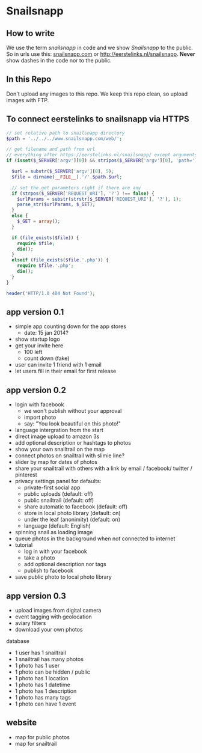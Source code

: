 Snailsnapp
==========

How to write
------------

We use the term _snailsnapp_ in code and we show _Snailsnapp_ to the public. So in urls use this: [snailsnapp.com](http://snailsnapp.com) or http://eerstelinks.nl/snailsnapp. __Never__ show dashes in the code nor to the public.


In this Repo
------------

Don't upload any images to this repo. We keep this repo clean, so upload images with FTP.


To connect eerstelinks to snailsnapp via HTTPS
----------------------------------------------

```php
// set relative path to snailsnapp directory
$path = '../../../www.snailsnapp.com/web/';

// get filename and path from url
// everything after https://eerstelinks.nl/snailsnapp/ except arguments (eg. ?foo=bar)
if (isset($_SERVER['argv'][0]) && stripos($_SERVER['argv'][0], 'path=') === 0) {

  $url = substr($_SERVER['argv'][0], 5);
  $file = dirname(__FILE__).'/'.$path.$url;

  // set the get parameters right if there are any
  if (strpos($_SERVER['REQUEST_URI'], '?') !== false) {
    $urlParams = substr(strstr($_SERVER['REQUEST_URI'], '?'), 1);
    parse_str($urlParams, $_GET);
  }
  else {
    $_GET = array();
  }

  if (file_exists($file)) {
    require $file;
    die();
  }
  elseif (file_exists($file.'.php')) {
    require $file.'.php';
    die();
  }
}

header('HTTP/1.0 404 Not Found');
```

app version 0.1
---------------

* simple app counting down for the app stores
  - date: 15 jan 2014?
* show startup logo
* get your invite here
  - 100 left
  - count down (fake)
* user can invite 1 friend with 1 email
* let users fill in their email for first release


app version 0.2
---------------

* login with facebook
  - we won't publish without your approval
  - import photo
  - say: "You look beautiful on this photo!"
* language intergration from the start
* direct image upload to amazon 3s
* add optional description or hashtags to photos
* show your own snailtrail on the map
* connect photos on snailtrail with slimie line?
* slider by map for dates of photos
* share your snailtrail with others with a link by email / facebook/ twitter / pinterest
* privacy settings panel for defaults:
  - private-first social app
  - public uploads (default: off)
  - public snailtrail (default: off)
  - share automatic to facebook (default: off)
  - store in local photo library (default: on)
  - under the leaf (anonimity) (default: on)
  - language (default: English)
* spinning snail as loading image
* queue photos in the background when not connected to internet
* tutorial
  - log in with your facebook
  - take a photo
  - add optional description nor tags
  - publish to facebook
* save public photo to local photo library


app version 0.3
---------------

* upload images from digital camera
* event tagging with geolocation
* aviary filters
* download your own photos


database

* 1 user has 1 snailtrail
* 1 snailtrail has many photos
* 1 photo has 1 user
* 1 photo can be hidden / public
* 1 photo has 1 location
* 1 photo has 1 datetime
* 1 photo has 1 description
* 1 photo has many tags
* 1 photo can have 1 event


website
-------

* map for public photos
* map for snailtrail
